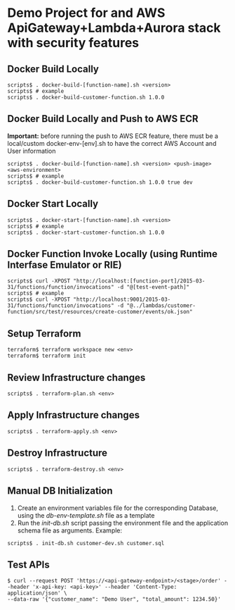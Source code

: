 # Demo Project for and AWS ApiGateway+Lambda+Aurora stack with security features

## Docker Build Locally

```console
scripts$ . docker-build-[function-name].sh <version>
scripts$ # example
scripts$ . docker-build-customer-function.sh 1.0.0
```

## Docker Build Locally and Push to AWS ECR

**Important:** before running the push to AWS ECR feature, there must be a local/custom docker-env-[env].sh to have the correct AWS Account and User information

```console
scripts$ . docker-build-[function-name].sh <version> <push-image> <aws-environment>
scripts$ # example
scripts$ . docker-build-customer-function.sh 1.0.0 true dev
```

## Docker Start Locally

```console
scripts$ . docker-start-[function-name].sh <version>
scripts$ # example
scripts$ . docker-start-customer-function.sh 1.0.0
```

## Docker Function Invoke Locally (using Runtime Interfase Emulator or RIE)
```console
scripts$ curl -XPOST "http://localhost:[function-port]/2015-03-31/functions/function/invocations" -d "@[test-event-path]"
scripts$ # example
scripts$ curl -XPOST "http://localhost:9001/2015-03-31/functions/function/invocations" -d "@../lambdas/customer-function/src/test/resources/create-customer/events/ok.json"
```

## Setup Terraform

```console
terraform$ terraform workspace new <env>
terraform$ terraform init
```

## Review Infrastructure changes

```console
scripts$ . terraform-plan.sh <env>
```

## Apply Infrastructure changes

```console
scripts$ . terraform-apply.sh <env>
```

## Destroy Infrastructure

```console
scripts$ . terraform-destroy.sh <env>
```

## Manual DB Initialization

1. Create an environment variables file for the corresponding Database, using the *db-env-template.sh* file as a template
2. Run the *init-db.sh* script passing the environment file and the application schema file as arguments. Example:

```console
scripts$ . init-db.sh customer-dev.sh customer.sql
```

## Test APIs

```console
$ curl --request POST 'https://<api-gateway-endpoint>/<stage>/order' --header 'x-api-key: <api-key>' --header 'Content-Type: application/json' \
--data-raw '{"customer_name": "Demo User", "total_amount": 1234.50}'
```